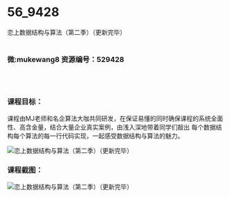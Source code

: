 # 56_9428
恋上数据结构与算法（第二季）（更新完毕）
<br/></br>
<h3>微:mukewang8 资源编号：529428</h3>
<br/></br>
<h3>课程目标：</h3>
<p>课程由MJ老师和名企算法大咖共同研发，在保证易懂的同时确保课程的系统全面性、高含金量，结合大量企业真实案例，由浅入深地带着同学们敲出 每个数据结构每个算法的每一行代码实现，一起感受<a title="查看与 数据结构与算法 相关的文章" target="_blank">数据结构与算法</a>的魅力。</p>
<p><img src="https://www.ko996.com/wp-content/uploads/img/2019/12/356-65-300x192.jpg" alt="恋上数据结构与算法（第二季）（更新完毕）"></p>
<h3>课程截图：</h3>
<p><img src="https://www.ko996.com/wp-content/uploads/img/2019/12/11111-70.jpg" alt="恋上数据结构与算法（第二季）（更新完毕）"></p>
<p>&nbsp;</p>
